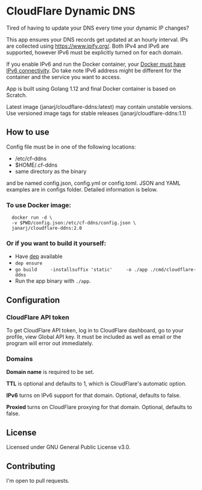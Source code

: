 # CloudFlare Dynamic DNS

Tired of having to update your DNS every time your dynamic IP changes?

This app ensures your DNS records get updated at an hourly interval. IPs are collected using https://www.ipify.org/.
Both IPv4 and IPv6 are supported, however IPv6 must be explicitly turned on for each domain.

If you enable IPv6 and run the Docker container, your
[Docker must have IPv6 connectivity](https://docs.docker.com/config/daemon/ipv6/).
Do take note IPv6 address might be different for the container and the service you want to access.

App is built using Golang 1.12 and final Docker container is based on Scratch.

Latest image (janarj/cloudflare-ddns:latest) may contain unstable versions.
Use versioned image tags for stable releases (janarj/cloudflare-ddns:1.1)


## How to use

Config file must be in one of the following locations:
- /etc/cf-ddns
- $HOME/.cf-ddns
- same directory as the binary

and be named config.json, config.yml or config.toml.
JSON and YAML examples are in configs folder.
Detailed information is below.

### To use Docker image:
```
  docker run -d \
  -v $PWD/config.json:/etc/cf-ddns/config.json \ 
  janarj/cloudflare-ddns:2.0
```

### Or if you want to build it yourself:
- Have [dep](https://github.com/golang/dep) available
- `dep ensure`
- `go build     -installsuffix 'static'     -o ./app ./cmd/cloudflare-ddns`
- Run the app binary with `./app`.

## Configuration

### CloudFlare API token
To get CloudFlare API token, log in to CloudFlare dashboard, go to your profile, view Global API key.
It must be included as well as email or the program will error out immediately.

### Domains
**Domain name** is required to be set.

**TTL** is optional and defaults to 1, which is CloudFlare's automatic option.

**IPv6** turns on IPv6 support for that domain. Optional, defaults to false.

**Proxied** turns on CloudFlare proxying for that domain. Optional, defaults to false.

## License
Licensed under GNU General Public License v3.0.

## Contributing
I'm open to pull requests.
